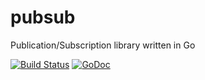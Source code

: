 # pubsub
Publication/Subscription library written in Go

[![Build Status](https://travis-ci.org/danielmorandini/pubsub.svg?branch=master)](https://travis-ci.org/danielmorandini/pubsub)
[![GoDoc](https://godoc.org/github.com/danielmorandini/pubsub?status.svg)](https://godoc.org/github.com/danielmorandini/pubsub)

